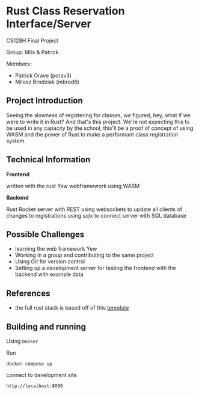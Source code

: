 # Rust Class Reservation Interface/Server
CS128H Final Project

Group: Milo & Patrick

Members:
* Patrick Orave (porav3)
* Milosz Brodziak (mbrod6)

## Project Introduction
Seeing the slowness of registering for classes, we figured, hey, what if we were to write it in Rust? And that's this project. We're not expecting this to be used in any capacity by the school, this'll be a proof of concept of using WASM and the power of Rust to make a performant class registration system.

## Technical Information
**Frontend**

written with the rust Yew webframework using WASM

**Backend**

Rust Rocket server with REST
using websockets to update all clients of changes to registrations
using sqlx to connect server with SQL database

## Possible Challenges
* learning the web framework Yew
* Working in a group and contributing to the same project
* Using Git for version control
* Setting up a development server for testing the frontend with the backend with example data

## References
* the full rust stack is based off of this [template](https://github.com/dontlaugh/rocket-yew-starter-pack)

## Building and running
Using `Docker`

Run 

```docker compose up```

connect to development site

```http://localhost:8080```